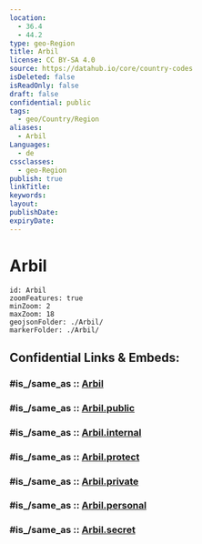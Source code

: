 ```yaml
---
location:
  - 36.4
  - 44.2
type: geo-Region
title: Arbil
license: CC BY-SA 4.0
source: https://datahub.io/core/country-codes
isDeleted: false
isReadOnly: false
draft: false
confidential: public
tags:
  - geo/Country/Region
aliases:
  - Arbil
Languages:
  - de
cssclasses:
  - geo-Region
publish: true
linkTitle:
keywords:
layout:
publishDate:
expiryDate:
---
```


# Arbil

```leaflet
id: Arbil
zoomFeatures: true 
minZoom: 2 
maxZoom: 18
geojsonFolder: ./Arbil/
markerFolder: ./Arbil/
```


## Confidential Links & Embeds: 

### #is_/same_as :: [Arbil](/_Standards/Earth/Continent/Asia/Asia~West/Iraq/Provinces~Iraq/Arbil.md) 

### #is_/same_as :: [Arbil.public](/_public/Earth/Continent/Asia/Asia~West/Iraq/Provinces~Iraq/Arbil.public.md) 

### #is_/same_as :: [Arbil.internal](/_internal/Earth/Continent/Asia/Asia~West/Iraq/Provinces~Iraq/Arbil.internal.md) 

### #is_/same_as :: [Arbil.protect](/_protect/Earth/Continent/Asia/Asia~West/Iraq/Provinces~Iraq/Arbil.protect.md) 

### #is_/same_as :: [Arbil.private](/_private/Earth/Continent/Asia/Asia~West/Iraq/Provinces~Iraq/Arbil.private.md) 

### #is_/same_as :: [Arbil.personal](/_personal/Earth/Continent/Asia/Asia~West/Iraq/Provinces~Iraq/Arbil.personal.md) 

### #is_/same_as :: [Arbil.secret](/_secret/Earth/Continent/Asia/Asia~West/Iraq/Provinces~Iraq/Arbil.secret.md)

